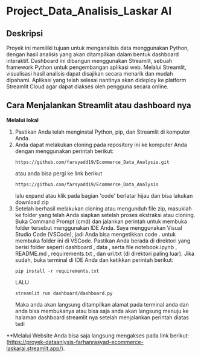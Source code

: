 # Project_Data_Analisis_Laskar AI

## Deskripsi

Proyek ini memiliki tujuan untuk menganalisis data menggunakan Python, dengan hasil analisis yang akan ditampilkan dalam bentuk dashboard interaktif. Dashboard ini dibangun menggunakan Streamlit, sebuah framework Python untuk pengembangan aplikasi web. Melalui Streamlit, visualisasi hasil analisis dapat disajikan secara menarik dan mudah dipahami. Aplikasi yang telah selesai nantinya akan dideploy ke platform Streamlit Cloud agar dapat diakses oleh pengguna secara online.

## Cara Menjalankan Streamlit atau dashboard nya

**Melalui lokal**

1. Pastikan Anda telah menginstal Python, pip, dan Streamlit di komputer Anda.
2. Anda dapat melakukan cloning pada repository ini ke komputer Anda dengan menggunakan perintah berikut:
   ```
   https://github.com/farsyadd19/Ecommerce_Data_Analysis.git
   ```
   atau anda bisa pergi ke link berikut
   ```
   https://github.com/farsyadd19/Ecommerce_Data_Analysis
   ```
   lalu expand atau klik pada bagian 'code' berlatar hijau dan bisa lakukan download zip
3. Setelah berhasil melakukan cloning atau mengunduh file zip, masuklah ke folder yang telah Anda siapkan setelah proses ekstraksi atau cloning. Buka Command Prompt (cmd) dan jalankan perintah untuk membuka folder tersebut menggunakan IDE Anda. Saya menggunakan Visual Studio Code (VSCode), jadi Anda bisa mengetikkan code . untuk membuka folder ini di VSCode. Pastikan Anda berada di direktori yang berisi folder seperti dashboard , data , serta file notebook.ipynb , README.md , requirements.txt , dan url.txt (di direktori paling luar). Jika sudah, buka terminal di IDE Anda dan ketikkan perintah berikut:
   ```
   pip install -r requirements.txt
   ```
   LALU
   ```
   streamlit run dashboard/dashboard.py
   ```
   Maka anda akan langsung ditampilkan alamat pada terminal anda dan anda bisa membukanya atau bisa saja anda akan langsung menuju ke halaman dashboard streamlit nya setelah menjalankan perintah diatas tadi

\*\*Melalui Website
Anda bisa saja langsung mengakses pada link berikut: (https://proyek-dataanlysis-farhanrasyad-ecommerce-laskarai.streamlit.app/).
